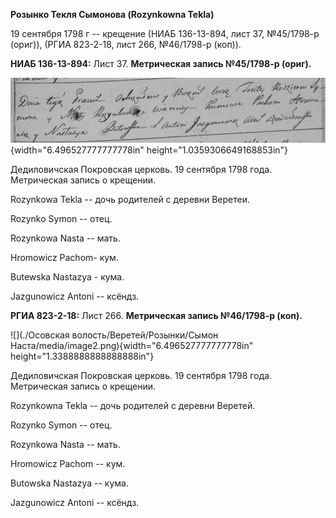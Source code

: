 **Розынко Текля Сымонова (Rozynkowna Tekla)**

19 сентября 1798 г -- крещение (НИАБ 136-13-894, лист 37, №45/1798-р
(ориг)), (РГИА 823-2-18, лист 266, №46/1798-р (коп)).

**НИАБ 136-13-894:** Лист 37. **Метрическая запись №45/1798-р (ориг).**

![](./media/6d1de2bd1e0fe711139d74cab8e3a3bd62626246.png){width="6.496527777777778in"
height="1.0359306649168853in"}

Дедиловичская Покровская церковь. 19 сентября 1798 года. Метрическая
запись о крещении.

Rozynkowa Tekla -- дочь родителей с деревни Веретеи.

Rozynko Symon -- отец.

Rozynkowa Nasta -- мать.

Hromowicz Pachom- кум.

Butewska Nastazya - кума.

Jazgunowicz Antoni -- ксёндз.

**РГИА 823-2-18:** Лист 266. **Метрическая запись №46/1798-р (коп).**

![](./Осовская волость/Веретей/Розынки/Сымон Наста/media/image2.png){width="6.496527777777778in"
height="1.3388888888888888in"}

Дедиловичская Покровская церковь. 19 сентября 1798 года. Метрическая
запись о крещении.

Rozynkowna Tekla -- дочь родителей с деревни Веретей.

Rozynko Symon -- отец.

Rozynkowa Nasta -- мать.

Hromowicz Pachom -- кум.

Butowska Nastazya -- кума.

Jazgunowicz Antoni -- ксёндз.
